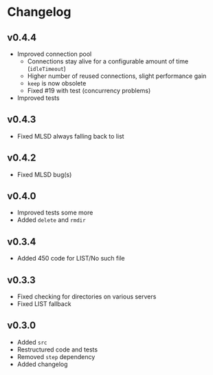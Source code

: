 # Changelog

## v0.4.4

- Improved connection pool
    - Connections stay alive for a configurable amount of time (`idleTimeout`)
    - Higher number of reused connections, slight performance gain
    - `keep` is now obsolete
    - Fixed #19 with test (concurrency problems)
- Improved tests

## v0.4.3

- Fixed MLSD always falling back to list

## v0.4.2

- Fixed MLSD bug(s)

## v0.4.0

- Improved tests some more
- Added `delete` and `rmdir`

## v0.3.4

- Added 450 code for LIST/No such file

## v0.3.3

- Fixed checking for directories on various servers
- Fixed LIST fallback

## v0.3.0

- Added `src`
- Restructured code and tests
- Removed `step` dependency
- Added changelog
